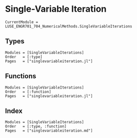 # Single-Variable Iteration

```@meta
CurrentModule = LUSE_ENGR701_704_NumericalMethods.SingleVariableIterations
```

## Types
```@autodocs
Modules = [SingleVariableIterations]
Order   = [:type]
Pages   = ["singlevariableiteration.jl"]
```

## Functions
```@autodocs
Modules = [SingleVariableIterations]
Order   = [:function]
Pages   = ["singlevariableiteration.jl"]
```

## Index
```@index
Modules = [SingleVariableIterations]
Order   = [:type, :function]
Pages   = ["singlevariableiteration.md"]
```
